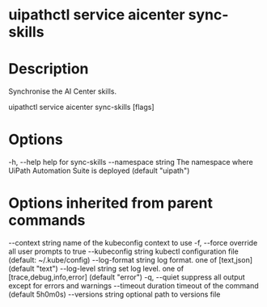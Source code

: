 ﻿# uipathctl service aicenter sync-skills

# Description

Synchronise the AI Center skills.

uipathctl service aicenter sync-skills [flags]

# Options

-h, --help               help for sync-skills
    --namespace string   The namespace where UiPath Automation Suite is deployed (default "uipath")

# Options inherited from parent commands

--context string      name of the kubeconfig context to use
  -f, --force               override all user prompts to true
      --kubeconfig string   kubectl configuration file (default: ~/.kube/config)
      --log-format string   log format. one of [text,json] (default "text")
      --log-level string    set log level. one of [trace,debug,info,error] (default "error")
  -q, --quiet               suppress all output except for errors and warnings
      --timeout duration    timeout of the command (default 5h0m0s)
      --versions string     optional path to versions file
